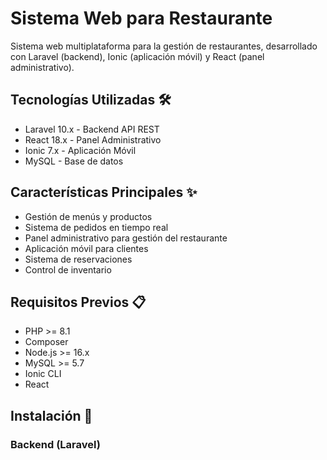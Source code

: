 # Sistema Web para Restaurante

Sistema web multiplataforma para la gestión de restaurantes, desarrollado con Laravel (backend), Ionic (aplicación móvil) y React (panel administrativo).

## Tecnologías Utilizadas 🛠️

- Laravel 10.x - Backend API REST
- React 18.x - Panel Administrativo
- Ionic 7.x - Aplicación Móvil
- MySQL - Base de datos

## Características Principales ✨

- Gestión de menús y productos
- Sistema de pedidos en tiempo real
- Panel administrativo para gestión del restaurante
- Aplicación móvil para clientes
- Sistema de reservaciones
- Control de inventario

## Requisitos Previos 📋

- PHP >= 8.1
- Composer
- Node.js >= 16.x
- MySQL >= 5.7
- Ionic CLI
- React

## Instalación 🔧

### Backend (Laravel)


### 
